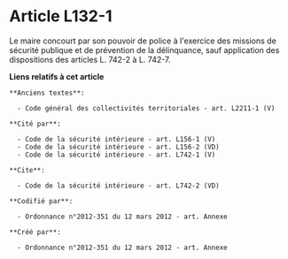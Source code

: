 # Article L132-1

Le maire concourt par son pouvoir de police à l'exercice des missions de sécurité publique et de prévention de la
délinquance, sauf application des dispositions des articles L. 742-2 à L. 742-7.

**Liens relatifs à cet article**

	**Anciens textes**:

	  - Code général des collectivités territoriales - art. L2211-1 (V)

	**Cité par**:

	  - Code de la sécurité intérieure - art. L156-1 (V)
	  - Code de la sécurité intérieure - art. L156-2 (VD)
	  - Code de la sécurité intérieure - art. L742-1 (V)

	**Cite**:

	  - Code de la sécurité intérieure - art. L742-2 (VD)

	**Codifié par**:

	  - Ordonnance n°2012-351 du 12 mars 2012 - art. Annexe

	**Créé par**:

	  - Ordonnance n°2012-351 du 12 mars 2012 - art. Annexe
